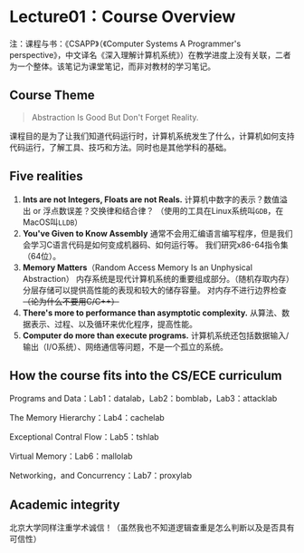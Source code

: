 # Lecture01：Course Overview

注：课程与书：《CSAPP》（《Computer Systems A Programmer's perspective》，中文译名《深入理解计算机系统》）在教学进度上没有关联，二者为一个整体。该笔记为课堂笔记，而非对教材的学习笔记。

## Course Theme

> Abstraction Is Good But Don't Forget Reality.

课程目的是为了让我们知道代码运行时，计算机系统发生了什么，计算机如何支持代码运行，了解工具、技巧和方法。同时也是其他学科的基础。

## Five realities

1. **Ints are not Integers, Floats are not Reals.**
   计算机中数字的表示？数值溢出 or 浮点数误差？交换律和结合律？
   （使用的工具在Linux系统叫`GDB`，在MacOS叫`LLDB`）
2. **You've Given to Know Assembly**
   通常不会用汇编语言编写程序，但是我们会学习C语言代码是如何变成机器码、如何运行等。
   我们研究x86-64指令集（64位）。
3. **Memory Matters**（Random Access Memory Is an Unphysical Abstraction）
   内存系统是现代计算机系统的重要组成部分。（随机存取内存）
   分层存储可以提供高性能的表现和较大的储存容量。
   对内存不进行边界检查~~（论为什么不要用C/C++）~~
4. **There's more to performance than asymptotic complexity.**
   从算法、数据表示、过程、以及循环来优化程序，提高性能。
5. **Computer do more than execute programs.**
   计算机系统还包括数据输入/输出（I/O系统）、网络通信等问题，不是一个孤立的系统。

## How the course fits into the CS/ECE curriculum

Programs and Data：Lab1：datalab，Lab2：bomblab，Lab3：attacklab

The Memory Hierarchy：Lab4：cachelab

Exceptional Contral Flow：Lab5：tshlab

Virtual Memory：Lab6：mallolab

Networking，and Concurrency：Lab7：proxylab

## Academic integrity

北京大学同样注重学术诚信！（虽然我也不知道逻辑查重是怎么判断以及是否具有可信性）
